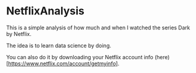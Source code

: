 # NetflixAnalysis

This is a simple analysis of how much and when I watched the series Dark by Netflix.

The idea is to learn data science by doing.

You can also do it by downloading your Netflix account info (here)[https://www.netflix.com/account/getmyinfo].
